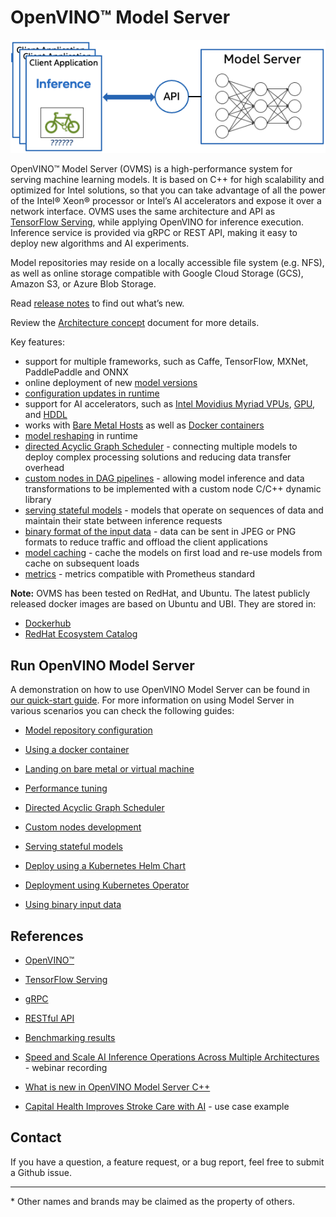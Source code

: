 # OpenVINO&trade; Model Server

![OVMS picture](docs/ovms.png)

OpenVINO&trade; Model Server (OVMS) is a high-performance system for serving machine learning models. It is based on C++ for high scalability 
and optimized for Intel solutions, so that you can take advantage of all the power of the Intel® Xeon® processor or Intel’s AI accelerators 
and expose it over a network interface. OVMS uses the same architecture and API as [TensorFlow Serving](https://github.com/tensorflow/serving), 
while applying OpenVINO for inference execution. Inference service is provided via gRPC or REST API, making it easy to deploy new algorithms and AI experiments.

Model repositories may reside on a locally accessible file system (e.g. NFS), as well as online storage compatible with 
Google Cloud Storage (GCS), Amazon S3, or Azure Blob Storage. 

Read [release notes](https://github.com/openvinotoolkit/model_server/releases) to find out what’s new.

Review the [Architecture concept](https://docs.openvino.ai/2022.2/ovms_docs_architecture.html) document for more details.

Key features: 
- support for multiple frameworks, such as Caffe, TensorFlow, MXNet, PaddlePaddle and ONNX
- online deployment of new [model versions](https://docs.openvino.ai/2022.2/ovms_docs_model_version_policy.html)
- [configuration updates in runtime](https://docs.openvino.ai/2022.2/ovms_docs_online_config_changes.html)
- support for AI accelerators, such as 
[Intel Movidius Myriad VPUs](https://docs.openvino.ai/2022.2/openvino_docs_OV_UG_supported_plugins_MYRIAD.html), 
[GPU](https://docs.openvino.ai/2022.2/openvino_docs_OV_UG_supported_plugins_GPU.html), and 
[HDDL](https://docs.openvino.ai/2022.2/openvino_docs_OV_UG_supported_plugins_HDDL.html) 
- works with [Bare Metal Hosts](docs/host.md) as well as [Docker containers](https://docs.openvino.ai/2022.2/ovms_docs_docker_container.html) 
- [model reshaping](https://docs.openvino.ai/2022.2/ovms_docs_shape_batch_layout.html) in runtime
- [directed Acyclic Graph Scheduler](https://docs.openvino.ai/2022.2/ovms_docs_dag.html) - connecting multiple models to deploy complex processing solutions and reducing data transfer overhead
- [custom nodes in DAG pipelines](https://docs.openvino.ai/2022.2/ovms_docs_custom_node_development.html) - allowing model inference and data transformations to be implemented with a custom node C/C++ dynamic library
- [serving stateful models](https://docs.openvino.ai/2022.2/ovms_docs_stateful_models.html) - models that operate on sequences of data and maintain their state between inference requests
- [binary format of the input data](https://docs.openvino.ai/2022.2/ovms_docs_binary_input.html) - data can be sent in JPEG or PNG formats to reduce traffic and offload the client applications
- [model caching](https://docs.openvino.ai/2022.2/ovms_docs_model_cache.html) - cache the models on first load and re-use models from cache on subsequent loads
- [metrics](https://docs.openvino.ai/2022.2/ovms_docs_metrics.html) - metrics compatible with Prometheus standard


**Note:** OVMS has been tested on RedHat, and Ubuntu. The latest publicly released docker images are based on Ubuntu and UBI.
They are stored in:
- [Dockerhub](https://hub.docker.com/r/openvino/model_server)
- [RedHat Ecosystem Catalog](https://catalog.redhat.com/software/containers/intel/openvino-model-server/607833052937385fc98515de)


## Run OpenVINO Model Server

A demonstration on how to use OpenVINO Model Server can be found in [our quick-start guide](https://docs.openvino.ai/2022.2/ovms_docs_quick_start_guide.html). 
For more information on using Model Server in various scenarios you can check the following guides:

* [Model repository configuration](https://docs.openvino.ai/2022.2/ovms_docs_models_repository.html)

* [Using a docker container](https://docs.openvino.ai/2022.2/ovms_docs_docker_container.html)

* [Landing on bare metal or virtual machine](https://docs.openvino.ai/2022.2/ovms_docs_baremetal.html)

* [Performance tuning](https://docs.openvino.ai/2022.2/ovms_docs_performance_tuning.html)

* [Directed Acyclic Graph Scheduler](https://docs.openvino.ai/2022.2/ovms_docs_dag.html)

* [Custom nodes development](https://docs.openvino.ai/2022.2/ovms_docs_custom_node_development.html)

* [Serving stateful models](https://docs.openvino.ai/2022.2/ovms_docs_stateful_models.html)

* [Deploy using a Kubernetes Helm Chart](https://docs.openvino.ai/2022.2/ovms_deploy_helm_chart.html)

* [Deployment using Kubernetes Operator](https://operatorhub.io/operator/ovms-operator)

* [Using binary input data](https://docs.openvino.ai/2022.2/ovms_docs_binary_input.html)



## References

* [OpenVINO&trade;](https://software.intel.com/en-us/openvino-toolkit)

* [TensorFlow Serving](https://github.com/tensorflow/serving)

* [gRPC](https://grpc.io/)

* [RESTful API](https://restfulapi.net/)

* [Benchmarking results](https://docs.openvino.ai/2022.2/openvino_docs_performance_benchmarks_ovms.html)

* [Speed and Scale AI Inference Operations Across Multiple Architectures](https://techdecoded.intel.io/essentials/speed-and-scale-ai-inference-operations-across-multiple-architectures/?elq_cid=3646480_ts1607680426276&erpm_id=6470692_ts1607680426276) - webinar recording

* [What is new in OpenVINO Model Server C++](https://www.intel.com/content/www/us/en/artificial-intelligence/posts/whats-new-openvino-model-server.html)

* [Capital Health Improves Stroke Care with AI](https://www.intel.co.uk/content/www/uk/en/customer-spotlight/stories/capital-health-ai-customer-story.html) - use case example

## Contact

If you have a question, a feature request, or a bug report, feel free to submit a Github issue.


---
\* Other names and brands may be claimed as the property of others.
